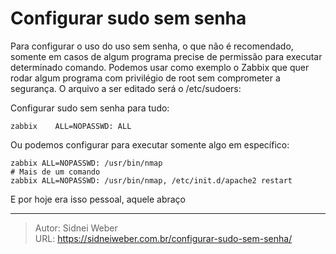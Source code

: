 # Configurar sudo sem senha

Para configurar o uso do uso sem senha, o que não é recomendado, somente em casos de algum programa precise de permissão para executar determinado comando. Podemos usar como exemplo o Zabbix que quer rodar algum programa com privilégio de root sem comprometer a segurança. O arquivo a ser editado será o /etc/sudoers:

Configurar sudo sem senha para tudo:

```shell
zabbix    ALL=NOPASSWD: ALL
```

Ou podemos configurar para executar somente algo em específico:

```shell
zabbix ALL=NOPASSWD: /usr/bin/nmap
# Mais de um comando
zabbix ALL=NOPASSWD: /usr/bin/nmap, /etc/init.d/apache2 restart
```

E por hoje era isso pessoal, aquele abraço


---

> Autor: Sidnei Weber  
> URL: https://sidneiweber.com.br/configurar-sudo-sem-senha/  

